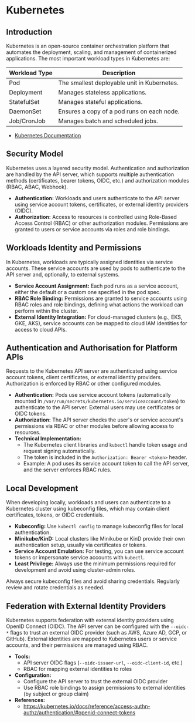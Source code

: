 # Kubernetes

## Introduction

Kubernetes is an open-source container orchestration platform that automates the deployment, scaling, and management of containerized applications. The most important workload types in Kubernetes are:

| Workload Type         | Description                                 |
|----------------------|---------------------------------------------|
| Pod                  | The smallest deployable unit in Kubernetes. |
| Deployment           | Manages stateless applications.             |
| StatefulSet          | Manages stateful applications.              |
| DaemonSet            | Ensures a copy of a pod runs on each node.  |
| Job/CronJob          | Manages batch and scheduled jobs.           |

- [Kubernetes Documentation](https://kubernetes.io/docs/home/)

## Security Model

Kubernetes uses a layered security model. Authentication and authorization are handled by the API server, which supports multiple authentication methods (certificates, bearer tokens, OIDC, etc.) and authorization modules (RBAC, ABAC, Webhook).

- **Authentication:** Workloads and users authenticate to the API server using service account tokens, certificates, or external identity providers (OIDC).
- **Authorization:** Access to resources is controlled using Role-Based Access Control (RBAC) or other authorization modules. Permissions are granted to users or service accounts via roles and role bindings.

## Workloads Identity and Permissions

In Kubernetes, workloads are typically assigned identities via service accounts. These service accounts are used by pods to authenticate to the API server and, optionally, to external systems.

- **Service Account Assignment:** Each pod runs as a service account, either the default or a custom one specified in the pod spec.
- **RBAC Role Binding:** Permissions are granted to service accounts using RBAC roles and role bindings, defining what actions the workload can perform within the cluster.
- **External Identity Integration:** For cloud-managed clusters (e.g., EKS, GKE, AKS), service accounts can be mapped to cloud IAM identities for access to cloud APIs.

## Authentication and Authorisation for Platform APIs

Requests to the Kubernetes API server are authenticated using service account tokens, client certificates, or external identity providers. Authorization is enforced by RBAC or other configured modules.

- **Authentication:** Pods use service account tokens (automatically mounted in `/var/run/secrets/kubernetes.io/serviceaccount/token`) to authenticate to the API server. External users may use certificates or OIDC tokens.
- **Authorization:** The API server checks the user's or service account's permissions via RBAC or other modules before allowing access to resources.
- **Technical Implementation:**
    - The Kubernetes client libraries and `kubectl` handle token usage and request signing automatically.
    - The token is included in the `Authorization: Bearer <token>` header.
    - Example: A pod uses its service account token to call the API server, and the server enforces RBAC rules.

## Local Development

When developing locally, workloads and users can authenticate to a Kubernetes cluster using kubeconfig files, which may contain client certificates, tokens, or OIDC credentials.

- **Kubeconfig:** Use `kubectl config` to manage kubeconfig files for local authentication.
- **Minikube/KinD:** Local clusters like Minikube or KinD provide their own authentication setup, usually via certificates or tokens.
- **Service Account Emulation:** For testing, you can use service account tokens or impersonate service accounts with `kubectl`.
- **Least Privilege:** Always use the minimum permissions required for development and avoid using cluster-admin roles.

Always secure kubeconfig files and avoid sharing credentials. Regularly review and rotate credentials as needed.

## Federation with External Identity Providers

Kubernetes supports federation with external identity providers using OpenID Connect (OIDC). The API server can be configured with the `--oidc-*` flags to trust an external OIDC provider (such as AWS, Azure AD, GCP, or GitHub). External identities are mapped to Kubernetes users or service accounts, and their permissions are managed using RBAC.

- **Tools:**
    - API server OIDC flags (`--oidc-issuer-url`, `--oidc-client-id`, etc.)
    - RBAC for mapping external identities to roles
- **Configuration:**
    - Configure the API server to trust the external OIDC provider
    - Use RBAC role bindings to assign permissions to external identities (by subject or group claim)
- **References:**
    - https://kubernetes.io/docs/reference/access-authn-authz/authentication/#openid-connect-tokens
